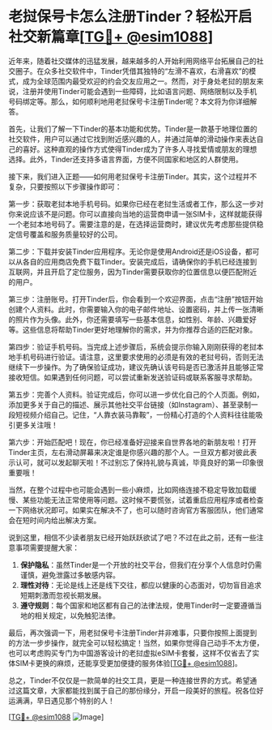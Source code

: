 # 老挝保号卡怎么注册Tinder？轻松开启社交新篇章[[TG💪+ @esim1088](https://t.me/s/esim1088)]

近年来，随着社交媒体的迅猛发展，越来越多的人开始利用网络平台拓展自己的社交圈子。在众多社交软件中，Tinder凭借其独特的“左滑不喜欢，右滑喜欢”的模式，成为全球范围内最受欢迎的约会交友应用之一。然而，对于身处老挝的朋友来说，注册并使用Tinder可能会遇到一些障碍，比如语言问题、网络限制以及手机号码绑定等。那么，如何顺利地用老挝保号卡注册Tinder呢？本文将为你详细解答。

首先，让我们了解一下Tinder的基本功能和优势。Tinder是一款基于地理位置的社交软件，用户可以通过它找到附近感兴趣的人，并通过简单的滑动操作来表达自己的喜好。这种直观的操作方式使得Tinder成为了许多人寻找爱情或朋友的理想选择。此外，Tinder还支持多语言界面，方便不同国家和地区的人群使用。

接下来，我们进入正题——如何用老挝保号卡注册Tinder。其实，这个过程并不复杂，只要按照以下步骤操作即可：

第一步：获取老挝本地手机号码。如果你已经在老挝生活或者工作，那么这一步对你来说应该不是问题。你可以直接向当地的运营商申请一张SIM卡，这样就能获得一个老挝本地号码了。需要注意的是，在选择运营商时，建议优先考虑那些提供稳定信号覆盖和服务质量较好的公司。

第二步：下载并安装Tinder应用程序。无论你是使用Android还是iOS设备，都可以从各自的应用商店免费下载Tinder。安装完成后，请确保你的手机已经连接到互联网，并且开启了定位服务，因为Tinder需要获取你的位置信息以便匹配附近的用户。

第三步：注册账号。打开Tinder后，你会看到一个欢迎界面，点击“注册”按钮开始创建个人资料。此时，你需要输入你的电子邮件地址、设置密码，并上传一张清晰的照片作为头像。此外，你还需要填写一些基本信息，如性别、年龄、兴趣爱好等。这些信息将帮助Tinder更好地理解你的需求，并为你推荐合适的匹配对象。

第四步：验证手机号码。当完成上述步骤后，系统会提示你输入刚刚获得的老挝本地手机号码进行验证。请注意，这里要求使用的必须是有效的老挝号码，否则无法继续下一步操作。为了确保验证成功，建议先确认该号码是否已激活并且能够正常接收短信。如果遇到任何问题，可以尝试重新发送验证码或联系客服寻求帮助。

第五步：完善个人资料。验证完成后，你可以进一步优化自己的个人页面。例如，添加更多关于自己的描述、展示其他社交平台链接（如Instagram）、甚至录制一段短视频介绍自己。记住，“人靠衣装马靠鞍”，一份精心打造的个人资料往往能吸引更多关注哦！

第六步：开始匹配吧！现在，你已经准备好迎接来自世界各地的新朋友啦！打开Tinder主页，左右滑动屏幕来决定谁是你感兴趣的那个人。一旦双方都对彼此表示认可，就可以发起聊天啦！不过别忘了保持礼貌与真诚，毕竟良好的第一印象很重要哦！

当然，在整个过程中也可能会遇到一些小麻烦，比如网络连接不稳定导致加载缓慢、某些功能无法正常使用等问题。这时候不要慌张，试着重启应用程序或者检查一下网络状况即可。如果实在解决不了，也可以随时咨询官方客服团队，他们通常会在短时间内给出解决方案。

说到这里，相信不少读者朋友已经开始跃跃欲试了吧？不过在此之前，还有一些注意事项需要提醒大家：

1. **保护隐私**：虽然Tinder是一个开放的社交平台，但我们在分享个人信息时仍需谨慎，避免泄露过多敏感内容。
2. **理性对待**：无论是线上还是线下交往，都应以健康的心态面对，切勿盲目追求短期刺激而忽视长期发展。
3. **遵守规则**：每个国家和地区都有自己的法律法规，使用Tinder时一定要遵循当地的相关规定，以免触犯法律。

最后，再次强调一下，用老挝保号卡注册Tinder并非难事，只要你按照上面提到的方法一步步操作，就完全可以轻松搞定！当然，如果你觉得自己动手不太方便，也可以考虑购买专门为中国游客设计的老挝虚拟eSIM卡套餐，这样不仅省去了实体SIM卡更换的麻烦，还能享受更加便捷的服务体验[[TG💪+ @esim1088](https://t.me/s/esim1088)]。

总之，Tinder不仅仅是一款简单的社交工具，更是一种连接世界的方式。希望通过这篇文章，大家都能找到属于自己的那份缘分，开启一段美好的旅程。祝各位好运满满，早日遇见那个特别的人！

[[TG💪+ @esim1088](https://t.me/s/esim1088) ![Image](https://i.postimg.cc/4NQfJmqS/Snipaste-2025-05-13-00-14-12.png)]